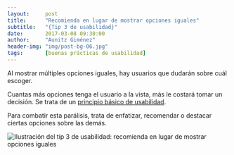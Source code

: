 ```yaml
---
layout:     post
title:      "Recomienda en lugar de mostrar opciones iguales"
subtitle:   "{Tip 3 de usabilidad}"
date:       2017-03-08 09:30:00
author:     "Aunitz Giménez"
header-img: "img/post-bg-06.jpg"
tags:       [buenas prácticas de usabilidad]
---
```


<p>Al mostrar múltiples opciones iguales, hay usuarios que dudarán sobre cuál escoger.</p>

<p>Cuantas más opciones tenga el usuario a la vista, más le costará tomar un decisión. Se trata de un <a href="{{ site.baseurl }}{% post_url 2017-01-18-principios-usabilidad %}">principio básico de usabilidad</a>.</p>

<p>Para combatir esta parálisis, trata de enfatizar, recomendar o destacar ciertas opciones sobre las demás.</p>

<p><img src="{{ site.baseurl }}/img/tip-3-recomienda-una-opcion.png" loading="lazy" alt="Ilustración del tip 3 de usabilidad: recomienda en lugar de mostrar opciones iguales"></p>